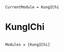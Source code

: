 ```@meta
CurrentModule = KungIChi
```

# KungIChi

```@index
```

```@autodocs
Modules = [KungIChi]
```
